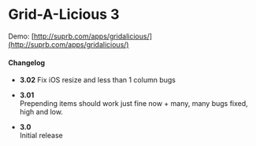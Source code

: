 # Grid-A-Licious 3

Demo: [http://suprb.com/apps/gridalicious/](http://suprb.com/apps/gridalicious/)

#### Changelog

- **3.02**
Fix iOS resize and less than 1 column bugs

- **3.01**  
Prepending items should work just fine now + many, many bugs fixed, high and low.

- **3.0**  
Initial release